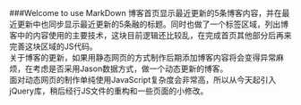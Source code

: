 ###Welcome to use MarkDown
博客首页显示最近更新的5条博客内容，并在最近更新中也同步显示最近更新的5条融的标题。同时也做了一个标签区域，列出博客中的内容使用的主要技术，这块目前逻辑还比较乱，在完成首页其他部分后再来完善这块区域的JS代码。</br>关于博客的更新，如果用静态网页的方式制作后期添加博客内容将会变得异常麻烦，在考虑是否采用Jason数据方式，做一个动态更新的博客。</br>面对动态网页的制作单纯使用JavaScript复杂度会非常高，所以从今天起引入jQuery库，稍后经行JS文件的重构和一些页面的小修改。